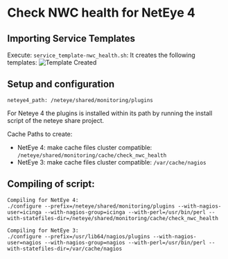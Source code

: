 
# Check NWC health for NetEye 4

## Importing Service Templates

Execute: `service_template-nwc_health.sh`:
It creates the following templates: ![Template Created](service_template-nwc_health.png)


## Setup and configuration 

`neteye4_path: /neteye/shared/monitoring/plugins`

For Neteye 4 the plugins is installed within its path by running the install script of the neteye share project. 

Cache Paths to create:
- NetEye 4:
  make cache files cluster compatible: `/neteye/shared/monitoring/cache/check_nwc_health`
- NetEye 3:
  make cache files cluster compatible: `/var/cache/nagios`


## Compiling of script:

```
Compiling for NetEye 4:
./configure --prefix=/neteye/shared/monitoring/plugins --with-nagios-user=icinga --with-nagios-group=icinga --with-perl=/usr/bin/perl --with-statefiles-dir=/neteye/shared/monitoring/cache/check_nwc_health

Compiling for NetEye 3:
./configure --prefix=/usr/lib64/nagios/plugins --with-nagios-user=nagios --with-nagios-group=nagios --with-perl=/usr/bin/perl --with-statefiles-dir=/var/cache/nagios
```

